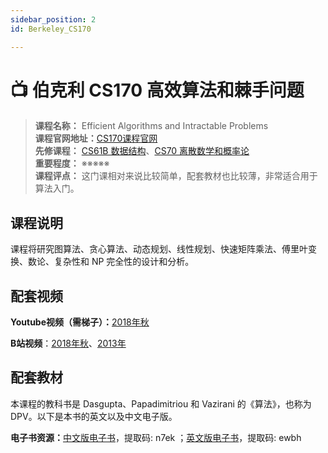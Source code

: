 ```yaml
---
sidebar_position: 2
id: Berkeley_CS170 

---
```


# 📺 伯克利 CS170 高效算法和棘手问题
>**课程名称：** Efficient Algorithms and Intractable Problems    
**课程官网地址：**[CS170课程官网](https://cs170.org/)  
**先修课程：** [CS61B 数据结构](https://hackway.org/docs/cs/freshman/datastructure/cs61b)、[CS70 离散数学和概率论](https://hackway.org/docs/math/basic/discrete/cs70)     
**重要程度：** ※※※※※  
**课程评点：** 这门课相对来说比较简单，配套教材也比较薄，非常适合用于算法入门。  

## 课程说明
课程将研究图算法、贪心算法、动态规划、线性规划、快速矩阵乘法、傅里叶变换、数论、复杂性和 NP 完全性的设计和分析。


## 配套视频
**Youtube视频（需梯子）：**[2018年秋](https://www.youtube.com/watch?v=gG4--V_PpEk&list=PLjuu7kFWxFtZBm-5GifiVpqdAxeW7Hsax)

**B站视频**：[2018年秋](https://www.bilibili.com/video/av43955743/?p=1&vd_source=fb5b9a81d7a311b5df17fb746a4f2565)、[2013年](https://www.bilibili.com/video/av26670685/?vd_source=fb5b9a81d7a311b5df17fb746a4f2565)

## 配套教材
本课程的教科书是 Dasgupta、Papadimitriou 和 Vazirani 的《算法》，也称为 DPV。以下是本书的英文以及中文电子版。

**电子书资源：**[中文版电子书]( https://pan.baidu.com/s/1pJ98VYk868MBT9Jjxwjefw)，提取码: n7ek ；[英文版电子书](https://pan.baidu.com/s/1QRy7KhsB8AjtWhsQ7SNeNQ)，提取码: ewbh 

